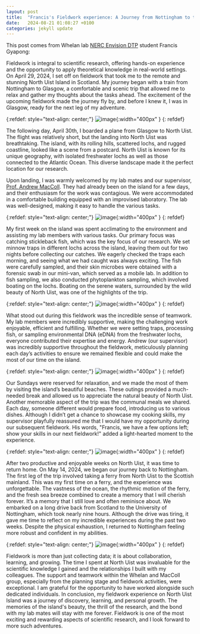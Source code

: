 ```yaml
---
layout: post
title:  "Francis's Fieldwork experience: A Journey from Nottingham to the Island of North Uist"
date:   2024-08-21 01:08:27 +0100
categories: jekyll update
---
```


This post comes from Whelan lab [NERC Envision DTP][nerc] student Francis Gyapong:

Fieldwork is integral to scientific research, offering hands-on experience and the opportunity to apply theoretical knowledge in real-world settings. On April 29, 2024, I set off on fieldwork that took me to the remote and stunning North Uist Island in Scotland. My journey began with a train from Nottingham to Glasgow, a comfortable and scenic trip that allowed me to relax and gather my thoughts about the tasks ahead. The excitement of the upcoming fieldwork made the journey fly by, and before I knew it, I was in Glasgow, ready for the next leg of my adventure.

{:refdef: style="text-align: center;"}
![image](/assets/images/Uist/uist1.jpg){:width="400px" }
{: refdef}

The following day, April 30th, I boarded a plane from Glasgow to North Uist. The flight was relatively short, but the landing into North Uist was breathtaking. The island, with its rolling hills, scattered lochs, and rugged coastline, looked like a scene from a postcard. North Uist is known for its unique geography, with isolated freshwater lochs as well as those connected to the Atlantic Ocean. This diverse landscape made it the perfect location for our research.

Upon landing, I was warmly welcomed by my lab mates and our supervisor, [Prof. Andrew MacColl][andrew]. They had already been on the island for a few days, and their enthusiasm for the work was contagious. We were accommodated in a comfortable building equipped with an improvised laboratory. The lab was well-designed, making it easy to handle the various tasks.

{:refdef: style="text-align: center;"}
![image](/assets/images/Uist/teamwork1.jpg){:width="400px" }
{: refdef}

My first week on the island was spent acclimating to the environment and assisting my lab members with various tasks. Our primary focus was catching stickleback fish, which was the key focus of our research. We set minnow traps in different lochs across the island, leaving them out for two nights before collecting our catches. We eagerly checked the traps each morning, and seeing what we had caught was always exciting. The fish were carefully sampled, and their skin microbes were obtained with a forensic swab in our mini-van, which served as a mobile lab. In addition to fish sampling, we also conducted phytoplankton sampling, which involved boating on the lochs. Boating on the serene waters, surrounded by the wild beauty of North Uist, was one of the highlights of the trip. 

{:refdef: style="text-align: center;"}
![image](/assets/images/Uist/fieldwork1.jpg){:width="400px" }
{: refdef}

What stood out during this fieldwork was the incredible sense of teamwork. My lab members were incredibly supportive, making the challenging work enjoyable, efficient and fulfilling. Whether we were setting traps, processing fish, or sampling environmental DNA (eDNA) from the freshwater lochs, everyone contributed their expertise and energy.  Andrew (our supervisor) was incredibly supportive throughout the fieldwork, meticulously planning each day’s activities to ensure we remained flexible and could make the most of our time on the island.

{:refdef: style="text-align: center;"}
![image](/assets/images/Uist/fieldwork2.jpg){:width="400px" }
{: refdef}

Our Sundays were reserved for relaxation, and we made the most of them by visiting the island’s beautiful beaches. These outings provided a much-needed break and allowed us to appreciate the natural beauty of North Uist. Another memorable aspect of the trip was the communal meals we shared. Each day, someone different would prepare food, introducing us to various dishes. Although I didn’t get a chance to showcase my cooking skills, my supervisor playfully reassured me that I would have my opportunity during our subsequent fieldwork. His words, "Francis, we have a few options left; show your skills in our next fieldwork!" added a light-hearted moment to the experience.

{:refdef: style="text-align: center;"}
![image](/assets/images/Uist/leisure1.jpg){:width="400px" }
{: refdef}

After two productive and enjoyable weeks on North Uist, it was time to return home. On May 14, 2024, we began our journey back to Nottingham. The first leg of the trip involved taking a ferry from North Uist to the Scottish mainland. This was my first time on a ferry, and the experience was unforgettable. The vastness of the ocean, the rhythmic motion of the ferry, and the fresh sea breeze combined to create a memory that I will cherish forever. It’s a memory that I still love and often reminisce about.
We embarked on a long drive back from Scotland to the University of Nottingham, which took nearly nine hours. Although the drive was tiring, it gave me time to reflect on my incredible experiences during the past two weeks. Despite the physical exhaustion, I returned to Nottingham feeling more robust and confident in my abilities.

{:refdef: style="text-align: center;"}
![image](/assets/images/Uist/uist2.jpg){:width="400px" }
{: refdef}

Fieldwork is more than just collecting data; it is about collaboration, learning, and growing. The time I spent at North Uist was invaluable for the scientific knowledge I gained and the relationships I built with my colleagues. The support and teamwork within the Whelan and MacColl group, especially from the planning stage and fieldwork activities, were exceptional. I am grateful for the opportunity to have worked alongside such dedicated individuals.
In conclusion, my fieldwork experience on North Uist Island was a journey of discovery, learning, and personal growth. The memories of the island's beauty, the thrill of the research, and the bond with my lab mates will stay with me forever. Fieldwork is one of the most exciting and rewarding aspects of scientific research, and I look forward to more such adventures.


[nerc]: https://www.envision-dtp.org/
[andrew]: https://www.nottingham.ac.uk/life-sciences/people/andrew.maccoll

